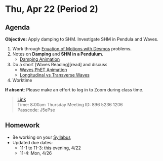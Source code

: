 Thu, Apr 22 (Period 2)
==================    
  
Agenda    
---------    
**Objective:** Apply damping to SHM.  Investigate SHM in Pendula and Waves.
  
1.  Work through [Equation of Motions with Desmos](https://avon.schoology.com/page/4872547273) problems.  
2. Notes on **Damping** and **SHM in a Pendulum**.
	- [Damping Animation](https://www.geogebra.org/m/sAAwEXgy)
3. Do a short [Waves Reading][read] and discuss
	- [Waves PhET Animation](https://phet.colorado.edu/sims/html/wave-on-a-string/latest/wave-on-a-string_en.html)
	- [Longitudinal vs Transverse Waves](https://www.acs.psu.edu/drussell/demos/waves/wavemotion.html)
4. Worktime

  
**If absent**: Please make an effort to log in to Zoom during class time.

> [Link](https://us02web.zoom.us/j/89652361206?pwd=L3ZYQzBGNitFK0J6K1M4Nk1iM1dYQT09)    
> Time: 8:00am Thursday
> Meeting ID: 896 5236 1206    
> Passcode: J5ePse   
  
Homework     
-------------    
- Be working on your [Syllabus][syl] 
- Updated due dates: 
	- 11-1 to 11-3: this evening, 4/22
	- 11-4: Mon, 4/26
  
[syl]: https://avon.schoology.com/course/2624603229/materials?f=369843503
[lab]: https://avon.schoology.com/assignment/4882381987/
<!--stackedit_data:
eyJoaXN0b3J5IjpbMTU2ODYwOTcwNiwtMzQ5MDMyODEsLTk2MD
A0NjA1MiwxMzc4NTQ1ODA0LDE0MDY0MTMyNjUsLTI0NTEwODg3
MywxMTk1MDU2MzE4LDIwMTMwNTY1MzIsLTIxMTk5MzgwMjQsLT
EyMjQ4ODI2NTQsLTMxODA0NjQwMiwtMTc5Mjg4MjQ4LC00MTE1
OTQ3NzksLTEzMDA2MDIzNzMsLTEwMDE2OTUzMDQsMTE5MzY4Nj
AyNiwtMTc5ODEwMTY2LC0xNDU4Njg5NTYyLC05MTc5Mjg0MjIs
LTEyNDI1MjY2MTNdfQ==
-->